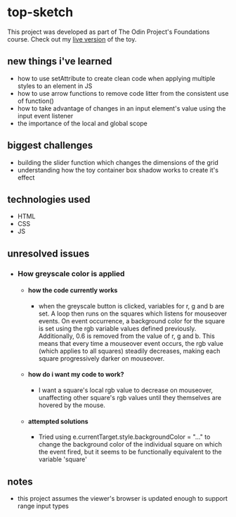 # top-sketch

This project was developed as part of The Odin Project's Foundations course. Check out my [live version](https://j-mcQueen.github.io/top-sketch/) of the toy.

## new things i've learned

- how to use setAttribute to create clean code when applying multiple styles to an element in JS
- how to use arrow functions to remove code litter from the consistent use of function()
- how to take advantage of changes in an input element's value using the input event listener
- the importance of the local and global scope

## biggest challenges

- building the slider function which changes the dimensions of the grid
- understanding how the toy container box shadow works to create it's effect

## technologies used

- HTML
- CSS
- JS

## unresolved issues

- ### How greyscale color is applied

    -  #### how the code currently works

        - when the greyscale button is clicked, variables for r, g and b are set. A loop then runs on the squares which listens for mouseover events. On event occurrence, a background color for the square is set using the rgb variable values defined previously. Additionally, 0.6 is removed from the value of r, g and b. This means that every time a mouseover event occurs, the rgb value (which applies to all squares) steadily decreases, making each square progressively darker on mouseover.

    - #### how do i want my code to work?

        - I want a square's local rgb value to decrease on mouseover, unaffecting other square's rgb values until they themselves are hovered by the mouse.

    - #### attempted solutions

        - Tried using e.currentTarget.style.backgroundColor = "..." to change the background color of the individual square on which the event fired, but it seems to be functionally equivalent to the variable 'square'

## notes

- this project assumes the viewer's browser is updated enough to support range input types